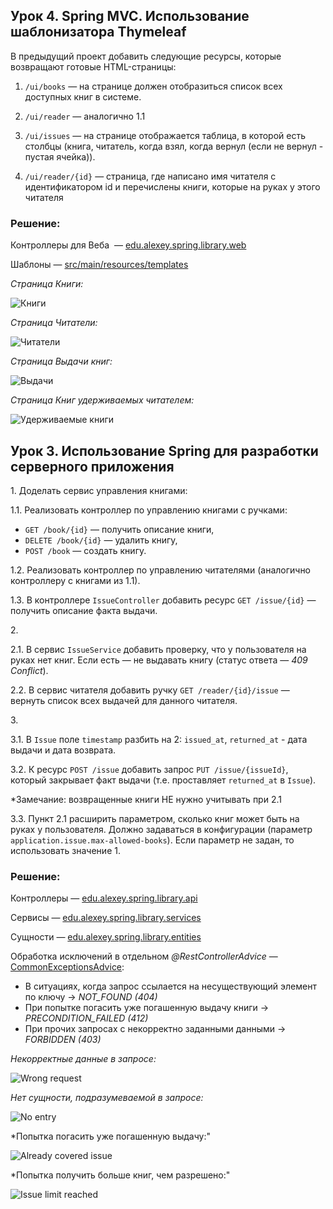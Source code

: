 ## Урок 4. Spring MVC. Использование шаблонизатора Thymeleaf

В предыдущий проект добавить следующие ресурсы, которые возвращают готовые HTML-страницы:

1. `/ui/books`&nbsp;&mdash; на странице должен отобразиться список всех доступных книг в системе.

2. `/ui/reader`&nbsp;&mdash; аналогично 1.1

3. `/ui/issues`&nbsp;&mdash; на странице отображается таблица, в которой есть столбцы (книга, читатель, когда взял, когда вернул (если не вернул - пустая ячейка)).

4. `/ui/reader/{id}`&nbsp;&mdash; страница, где написано имя читателя с идентификатором id и перечислены книги, которые на руках у этого читателя

### Решение:

Контроллеры для Веба &nbsp;&mdash; [edu.alexey.spring.library.web](src/main/java/edu/alexey/spring/library/web/)

Шаблоны&nbsp;&mdash; [src/main/resources/templates](src/main/resources/templates)

*Страница Книги:*

![Книги](https://raw.githubusercontent.com/alexeycoder/illustrations/main/java-spring-hw4-thymeleaf/books.png)

*Страница Читатели:*

![Читатели](https://raw.githubusercontent.com/alexeycoder/illustrations/main/java-spring-hw4-thymeleaf/readers.png)

*Страница Выдачи книг:*

![Выдачи](https://raw.githubusercontent.com/alexeycoder/illustrations/main/java-spring-hw4-thymeleaf/issue_descriptions.png)

*Страница Книг удерживаемых читателем:*

![Удерживаемые книги](https://raw.githubusercontent.com/alexeycoder/illustrations/main/java-spring-hw4-thymeleaf/books_held_by_reader.png)


## Урок 3. Использование Spring для разработки серверного приложения

1\. Доделать сервис управления книгами:

1.1. Реализовать контроллер по управлению книгами с ручками:
* `GET /book/{id}`&nbsp;&mdash; получить описание книги,
* `DELETE /book/{id}`&nbsp;&mdash; удалить книгу,
* `POST /book`&nbsp;&mdash; создать книгу.

1.2. Реализовать контроллер по управлению читателями (аналогично контроллеру с книгами из 1.1).

1.3. В контроллере `IssueController` добавить ресурс `GET /issue/{id}`&nbsp;&mdash; получить описание факта выдачи.

2\.

2.1. В сервис `IssueService` добавить проверку, что у пользователя на руках нет книг. Если есть&nbsp;&mdash; не выдавать книгу (статус ответа&nbsp;&mdash; *409 Conflict*).

2.2. В сервис читателя добавить ручку `GET /reader/{id}/issue`&nbsp;&mdash; вернуть список всех выдачей для данного читателя.

3\.

3.1. В `Issue` поле `timestamp` разбить на 2: `issued_at`, `returned_at` - дата выдачи и дата возврата.

3.2. К ресурс `POST /issue` добавить запрос `PUT /issue/{issueId}`, который закрывает факт выдачи (т.е. проставляет `returned_at` в `Issue`).

\*Замечание: возвращенные книги НЕ нужно учитывать при 2.1

3.3. Пункт 2.1 расширить параметром, сколько книг может быть на руках у пользователя. Должно задаваться в конфигурации (параметр `application.issue.max-allowed-books`). Если параметр не задан, то использовать значение 1.

### Решение:

Контроллеры&nbsp;&mdash; [edu.alexey.spring.library.api](src/main/java/edu/alexey/spring/library/api/)

Сервисы&nbsp;&mdash; [edu.alexey.spring.library.services](src/main/java/edu/alexey/spring/library/services/)

Сущности&nbsp;&mdash; [edu.alexey.spring.library.entities](src/main/java/edu/alexey/spring/library/entities/)

Обработка исключений в отдельном *@RestControllerAdvice*&nbsp;&mdash; [CommonExceptionsAdvice](src/main/java/edu/alexey/spring/library/api/CommonExceptionsAdvice.java):

* В ситуациях, когда запрос ссылается на несуществующий элемент по ключу -> *NOT_FOUND (404)*
* При попытке погасить уже погашенную выдачу книги -> *PRECONDITION_FAILED (412)*
* При прочих запросах с некорректно заданными данными -> *FORBIDDEN (403)*

*Некорректные данные в запросе:*

![Wrong request](https://raw.githubusercontent.com/alexeycoder/illustrations/main/java-spring-hw3-library/ex_wrong_request.png)

*Нет сущности, подразумеваемой в запросе:*

![No entry](https://raw.githubusercontent.com/alexeycoder/illustrations/main/java-spring-hw3-library/ex_no_entry.png)

*Попытка погасить уже погашенную выдачу:"

![Already covered issue](https://raw.githubusercontent.com/alexeycoder/illustrations/main/java-spring-hw3-library/ex_already_covered_issue.png)

*Попытка получить больше книг, чем разрешено:"

![Issue limit reached](https://raw.githubusercontent.com/alexeycoder/illustrations/main/java-spring-hw3-library/ex_issue_limit_reached.png)



